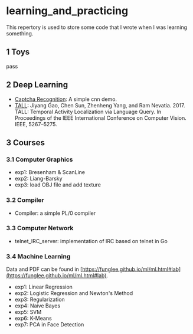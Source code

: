 # learning_and_practicing

This repertory is used to store some code that I wrote when I was learning something.


## 1 Toys

pass

## 2 Deep Learning

- [Captcha Recognition](https://github.com/suxb201/Learning_and_Practicing/tree/master/Deep_Learning/Captcha_Recognition): A simple cnn demo.
- [TALL](https://github.com/suxb201/Learning_and_Practicing/tree/master/Deep_Learning/TALL): Jiyang Gao, Chen Sun, Zhenheng Yang, and Ram Nevatia. 2017. TALL: Temporal
Activity Localization via Language Query. In Proceedings of the IEEE International
Conference on Computer Vision. IEEE, 5267–5275.


## 3 Courses

### 3.1 Computer Graphics

- exp1: Bresenham & ScanLine
- exp2: Liang-Barsky
- exp3: load OBJ file and add texture

### 3.2 Compiler
- Compiler: a simple PL/0 compiler


### 3.3 Computer Network
- telnet_IRC_server: implementation of IRC based on telnet in Go

### 3.4 Machine Learning
Data and PDF can be found in [https://funglee.github.io/ml/ml.html#lab](https://funglee.github.io/ml/ml.html#lab).
- exp1: Linear Regression
- exp2: Logistic Regression and Newton's Method
- exp3: Regularization
- exp4: Naive Bayes
- exp5: SVM
- exp6: K-Means
- exp7: PCA in Face Detection

